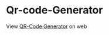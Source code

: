 # Qr-code-Generator


View [QR-Code Generator](https://nagarjuna06.github.io/Qr-code-Generator/) on web
